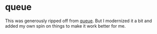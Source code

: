# queue

This was generously ripped off from [queue](https://www.npmjs.com/package/queue).
But I modernized it a bit and added my own spin on things to make it work better for me.

